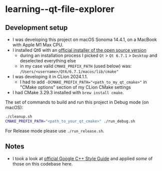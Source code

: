 # learning--qt-file-explorer

## Development setup

- I was developing this project on macOS Sonoma 14.4.1, on a MacBook with Apple M1 Max CPU.
- I installed Qt6 with an [official installer of the open source version](https://www.qt.io/download-open-source)
    - during an installation process I picked `Qt` > `Qt 6.7.1` > `Desktop` and deselected everything else
    - in my case valid `CMAKE_PREFIX_PATH` (used below) was: `/Users/<username>/Qt6/6.7.1/macos/lib/cmake"`
- I was developing it in CLion 2024.1.1.
    - I had to add `-DCMAKE_PREFIX_PATH="<path_to_my_qt_cmake>"` in "CMake options" section of my CLion CMake settings
- I had CMake 3.29.3 installed with `brew install cmake`.

The set of commands to build and run this project in Debug mode (on macOS):

```sh
./cleanup.sh
CMAKE_PREFIX_PATH="<path_to_your_qt_cmake>" ./run_debug.sh
```

For Release mode please use `./run_release.sh`.

## Notes

- I took a look at [official Google C++ Style Guide](https://google.github.io/styleguide/cppguide.html) and applied
  *some*
  of those on this codebase here.
